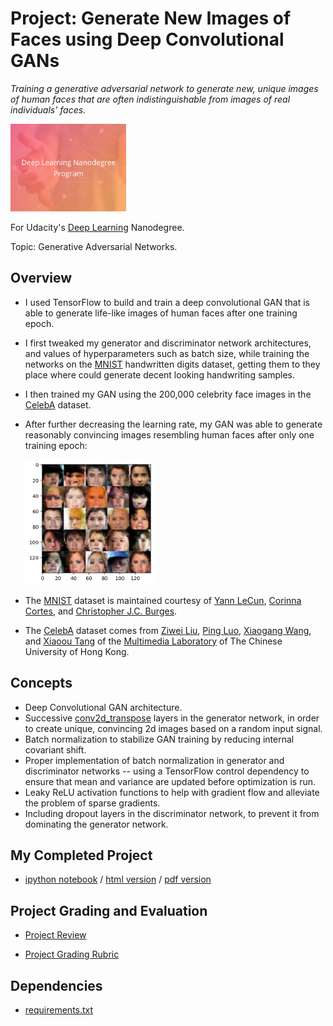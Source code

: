 # Project: Generate New Images of Faces using Deep Convolutional GANs
*Training a generative adversarial network to generate new, unique images of human faces that are often indistinguishable from images of real individuals' faces.*

<img src="https://github.com/jamesdellinger/deep_learning_nanodegree_face_image_generation_project/blob/master/dlndlogo.png" height="140">

For Udacity's [Deep Learning](https://www.udacity.com/course/deep-learning-nanodegree--nd101) Nanodegree.

Topic: Generative Adversarial Networks.

## Overview
* I used TensorFlow to build and train a deep convolutional GAN that is able to generate life-like images of human faces after one training epoch.
* I first tweaked my generator and discriminator network architectures, and values of hyperparameters such as batch size, while training the networks on the [MNIST](http://yann.lecun.com/exdb/mnist) handwritten digits dataset, getting them to they place where could generate decent looking handwriting samples.
* I then trained my GAN using the 200,000 celebrity face images in the [CelebA](http://mmlab.ie.cuhk.edu.hk/projects/CelebA.html) dataset.
* After further decreasing the learning rate, my GAN was able to generate reasonably convincing images resembling human faces after only one training epoch:

    <img src="https://github.com/jamesdellinger/deep_learning_nanodegree_face_image_generation_project/blob/master/generated_faces.png" height="200">
* The [MNIST](http://yann.lecun.com/exdb/mnist) dataset is maintained courtesy of [Yann LeCun](http://yann.lecun.com), [Corinna Cortes](http://homepage.mac.com/corinnacortes), and [Christopher J.C. Burges](http://research.microsoft.com/en-us/people/cburges).
* The [CelebA](http://mmlab.ie.cuhk.edu.hk/projects/CelebA.html) dataset comes from [Ziwei Liu](http://personal.ie.cuhk.edu.hk/~lz013), [Ping Luo](http://personal.ie.cuhk.edu.hk/~pluo), [Xiaogang Wang](http://www.ee.cuhk.edu.hk/~xgwang), and [Xiaoou Tang](http://www.ie.cuhk.edu.hk/people/xotang.shtml) of the [Multimedia Laboratory](http://mmlab.ie.cuhk.edu.hk) of The Chinese University of Hong Kong.

## Concepts
* Deep Convolutional GAN architecture.
* Successive [conv2d_transpose](https://www.tensorflow.org/api_docs/python/tf/layers/conv2d_transpose) layers in the generator network, in order to create unique, convincing 2d images based on a random input signal.
* Batch normalization to stabilize GAN training by reducing internal covariant shift.
* Proper implementation of batch normalization in generator and discriminator networks -- using a TensorFlow control dependency to ensure that mean and variance are updated before optimization is run.
* Leaky ReLU activation functions to help with gradient flow and alleviate the problem of sparse gradients.
* Including dropout layers in the discriminator network, to prevent it from dominating the generator network.

## My Completed Project
* [ipython notebook](https://github.com/jamesdellinger/deep_learning_nanodegree_face_image_generation_project/blob/master/dlnd_face_generation.ipynb) / [html version](http://htmlpreview.github.com/?https://github.com/jamesdellinger/deep_learning_nanodegree_face_image_generation_project/blob/master/dlnd_face_generation.html) / [pdf version](https://github.com/jamesdellinger/deep_learning_nanodegree_face_image_generation_project/blob/master/dlnd_face_generation.pdf)

## Project Grading and Evaluation
* [Project Review](https://github.com/jamesdellinger/deep_learning_nanodegree_face_image_generation_project/blob/master/face_image_generation_project_review.pdf)

* [Project Grading Rubric](https://github.com/jamesdellinger/deep_learning_nanodegree_face_image_generation_project/blob/master/face_image_generation_project_grading_rubric.pdf)

## Dependencies
* [requirements.txt](https://github.com/jamesdellinger/deep_learning_nanodegree_face_image_generation_project/blob/master/requirements.txt)
